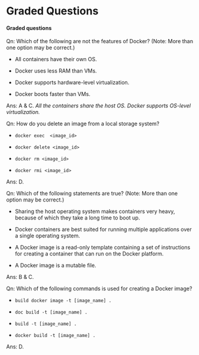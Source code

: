 # Graded Questions

#### Graded questions

Qn: Which of the following are not the features of Docker? (Note: More than one option may be correct.)

- All containers have their own OS.

- Docker uses less RAM than VMs.

- Docker supports hardware-level virtualization.

- Docker boots faster than VMs.

Ans: A & C. *All the containers share the host OS. Docker supports OS-level virtualization.*

Qn: How do you delete an image from a local storage system?

- `docker exec  <image_id>`

- `docker delete <image_id>`

- `docker rm <image_id>`

- `docker rmi <image_id>`

Ans: D.

Qn: Which of the following statements are true? (Note: More than one option may be correct.)

- Sharing the host operating system makes containers very heavy, because of which they take a long time to boot up.

- Docker containers are best suited for running multiple applications over a single operating system.

- A Docker image is a read-only template containing a set of instructions for creating a container that can run on the Docker platform.

- A Docker image is a mutable file.

Ans: B & C.

Qn: Which of the following commands is used for creating a Docker image?

- `build docker image -t [image_name] .`

- `doc build -t [image_name] .`

- `build -t [image_name] .`

- `docker build -t [image_name] .`

Ans: D.